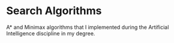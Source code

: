 # Search Algorithms

A* and Minimax algorithms that I implemented during the Artificial Intelligence discipline in my degree.
